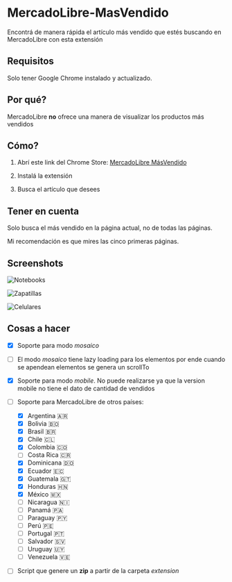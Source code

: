 # MercadoLibre-MasVendido
Encontrá de manera rápida el artículo más vendido que estés buscando en MercadoLibre con esta extensión

## Requisitos
Solo tener Google Chrome instalado y actualizado.

## Por qué?
MercadoLibre **no** ofrece una manera de visualizar los productos más vendidos

## Cómo?
1. Abrí este link del Chrome Store: [MercadoLibre MásVendido](https://chrome.google.com/webstore/detail/mercadolibre-m%C3%A1s-vendido/ecmfdhafogloeacbceakgefanbkocdhk)

2. Instalá la extensión

3. Busca el artículo que desees

## Tener en cuenta
Solo busca el más vendido en la página actual, no de todas las páginas. 

Mi recomendación es que mires las cinco primeras páginas.

## Screenshots
![Notebooks](http://i.imgur.com/IadQT6R.png "Notebooks")


![Zapatillas](http://i.imgur.com/WAxC7kU.png "Zapatillas")


![Celulares](http://i.imgur.com/k5Rhbbh.png "Celulares")

## Cosas a hacer
* [x] Soporte para modo _mosaico_

* [ ] El modo _mosaico_ tiene lazy loading para los elementos por ende cuando se apendean elementos se genera un scrollTo

* [x] Soporte para modo _mobile_. No puede realizarse ya que la version mobile no tiene el dato de cantidad de vendidos

* [ ] Soporte para MercadoLibre de otros países:
  * [x] Argentina 🇦🇷
  * [x] Bolivia 🇧🇴
  * [x] Brasil 🇧🇷
  * [x] Chile 🇨🇱
  * [x] Colombia 🇨🇴
  * [ ] Costa Rica 🇨🇷
  * [x] Dominicana 🇩🇴
  * [x] Ecuador 🇪🇨
  * [x] Guatemala 🇬🇹
  * [x] Honduras 🇭🇳
  * [x] México 🇲🇽
  * [ ] Nicaragua 🇳🇮
  * [ ] Panamá 🇵🇦
  * [ ] Paraguay 🇵🇾
  * [ ] Perú 🇵🇪
  * [ ] Portugal 🇵🇹
  * [ ] Salvador 🇸🇻
  * [ ] Uruguay 🇺🇾
  * [ ] Venezuela 🇻🇪

* [ ] Script que genere un **zip** a partir de la carpeta _extension_